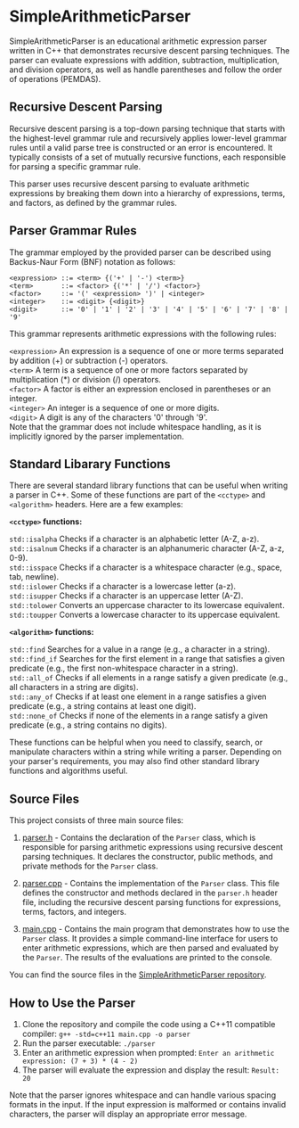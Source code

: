 # SimpleArithmeticParser

SimpleArithmeticParser is an educational arithmetic expression parser written in C++ that demonstrates recursive descent parsing techniques. The parser can evaluate expressions with addition, subtraction, multiplication, and division operators, as well as handle parentheses and follow the order of operations (PEMDAS).

## Recursive Descent Parsing

Recursive descent parsing is a top-down parsing technique that starts with the highest-level grammar rule and recursively applies lower-level grammar rules until a valid parse tree is constructed or an error is encountered. It typically consists of a set of mutually recursive functions, each responsible for parsing a specific grammar rule.

This parser uses recursive descent parsing to evaluate arithmetic expressions by breaking them down into a hierarchy of expressions, terms, and factors, as defined by the grammar rules.

## Parser Grammar Rules

The grammar employed by the provided parser can be described using Backus-Naur Form (BNF) notation as follows:
```
<expression> ::= <term> {('+' | '-') <term>}
<term>       ::= <factor> {('*' | '/') <factor>}
<factor>     ::= '(' <expression> ')' | <integer>
<integer>    ::= <digit> {<digit>}
<digit>      ::= '0' | '1' | '2' | '3' | '4' | '5' | '6' | '7' | '8' | '9'
```
This grammar represents arithmetic expressions with the following rules:

`<expression>` An expression is a sequence of one or more terms separated by addition (+) or subtraction (-) operators.  
`<term>` A term is a sequence of one or more factors separated by multiplication (*) or division (/) operators.  
`<factor>` A factor is either an expression enclosed in parentheses or an integer.  
`<integer>` An integer is a sequence of one or more digits.  
`<digit>` A digit is any of the characters '0' through '9'.  
Note that the grammar does not include whitespace handling, as it is implicitly ignored by the parser implementation.

## Standard Libarary Functions

There are several standard library functions that can be useful when writing a parser in C++. Some of these functions are part of the `<cctype>` and `<algorithm>` headers. Here are a few examples:

**`<cctype>` functions:**

`std::isalpha` Checks if a character is an alphabetic letter (A-Z, a-z).  
`std::isalnum` Checks if a character is an alphanumeric character (A-Z, a-z, 0-9).  
`std::isspace` Checks if a character is a whitespace character (e.g., space, tab, newline).  
`std::islower` Checks if a character is a lowercase letter (a-z).  
`std::isupper` Checks if a character is an uppercase letter (A-Z).  
`std::tolower` Converts an uppercase character to its lowercase equivalent.  
`std::toupper` Converts a lowercase character to its uppercase equivalent.

**`<algorithm>` functions:**

`std::find` Searches for a value in a range (e.g., a character in a string).  
`std::find_if` Searches for the first element in a range that satisfies a given predicate (e.g., the first non-whitespace character in a string).  
`std::all_of` Checks if all elements in a range satisfy a given predicate (e.g., all characters in a string are digits).  
`std::any_of` Checks if at least one element in a range satisfies a given predicate (e.g., a string contains at least one digit).  
`std::none_of` Checks if none of the elements in a range satisfy a given predicate (e.g., a string contains no digits).

These functions can be helpful when you need to classify, search, or manipulate characters within a string while writing a parser. Depending on your parser's requirements, you may also find other standard library functions and algorithms useful.

## Source Files

This project consists of three main source files:

1. [parser.h](https://github.com/SaturnMatt/SimpleArithmeticParser/blob/main/Parser/parser.h) - Contains the declaration of the `Parser` class, which is responsible for parsing arithmetic expressions using recursive descent parsing techniques. It declares the constructor, public methods, and private methods for the `Parser` class.

2. [parser.cpp](https://github.com/SaturnMatt/SimpleArithmeticParser/blob/main/Parser/parser.cpp) - Contains the implementation of the `Parser` class. This file defines the constructor and methods declared in the `parser.h` header file, including the recursive descent parsing functions for expressions, terms, factors, and integers.

3. [main.cpp](https://github.com/SaturnMatt/SimpleArithmeticParser/blob/main/Parser/main.cpp) - Contains the main program that demonstrates how to use the `Parser` class. It provides a simple command-line interface for users to enter arithmetic expressions, which are then parsed and evaluated by the `Parser`. The results of the evaluations are printed to the console.

You can find the source files in the [SimpleArithmeticParser repository](https://github.com/SaturnMatt/SimpleArithmeticParser).

## How to Use the Parser

1. Clone the repository and compile the code using a C++11 compatible compiler:
`g++ -std=c++11 main.cpp -o parser`
2. Run the parser executable:
`./parser`
3. Enter an arithmetic expression when prompted:
`Enter an arithmetic expression: (7 + 3) * (4 - 2)`
4. The parser will evaluate the expression and display the result:
`Result: 20`

Note that the parser ignores whitespace and can handle various spacing formats in the input. If the input expression is malformed or contains invalid characters, the parser will display an appropriate error message.
